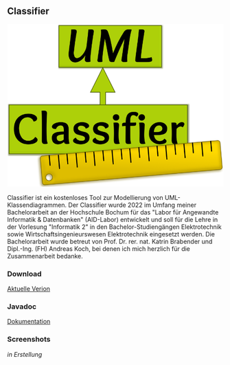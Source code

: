 ## Classifier

![Logo](Classifier-Logo_2x.png)

Classifier ist ein kostenloses Tool zur Modellierung von UML-Klassendiagrammen. Der Classifier wurde 2022 im Umfang meiner Bachelorarbeit an der Hochschule Bochum für das "Labor für Angewandte Informatik & Datenbanken" (AID-Labor) entwickelt und soll für die Lehre in der Vorlesung "Informatik 2" in den Bachelor-Studiengängen Elektrotechnik sowie Wirtschaftsingenieurswesen Elektrotechnik eingesetzt werden. Die Bachelorarbeit wurde betreut von Prof. Dr. rer. nat. Katrin Brabender und Dipl.-Ing. (FH) Andreas Koch, bei denen ich mich herzlich für die Zusammenarbeit bedanke.

### Download

[Aktuelle Verion](https://github.com/AID-Labor/classifier/releases/latest)

### Javadoc

[Dokumentation](../doc/1.0.3/index.html)

### Screenshots
_in Erstellung_
